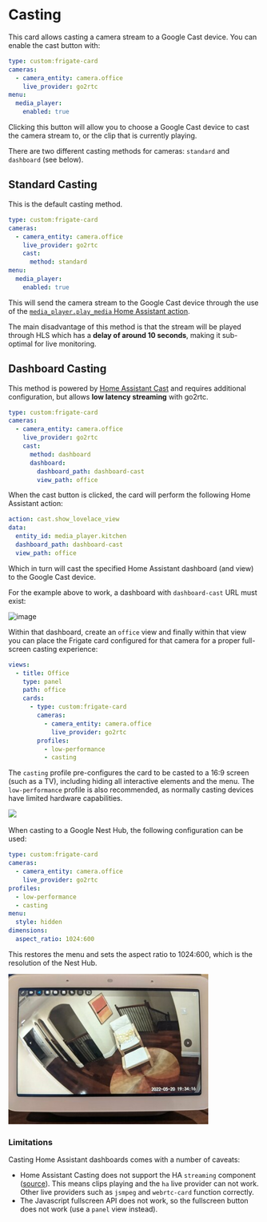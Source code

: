 # Casting

This card allows casting a camera stream to a Google Cast device. You can enable the cast button with:

```yaml
type: custom:frigate-card
cameras:
  - camera_entity: camera.office
    live_provider: go2rtc
menu:
  media_player:
    enabled: true
```

Clicking this button will allow you to choose a Google Cast device to cast the camera stream to, or the clip that is currently playing.

There are two different casting methods for cameras: `standard` and `dashboard` (see below).

## Standard Casting

This is the default casting method.

```yaml
type: custom:frigate-card
cameras:
  - camera_entity: camera.office
    live_provider: go2rtc
    cast:
      method: standard
menu:
  media_player:
    enabled: true
```

This will send the camera stream to the Google Cast device through the use of the [`media_player.play_media` Home Assistant action](https://www.home-assistant.io/integrations/media_source/#playing-media-from-a-media-source).

The main disadvantage of this method is that the stream will be played through HLS which has a **delay of around 10 seconds**, making it sub-optimal for live monitoring.

## Dashboard Casting

This method is powered by [Home Assistant Cast](https://cast.home-assistant.io) and requires additional configuration, but allows **low latency streaming** with go2rtc.

```yaml
type: custom:frigate-card
cameras:
  - camera_entity: camera.office
    live_provider: go2rtc
    cast:
      method: dashboard
      dashboard:
        dashboard_path: dashboard-cast
        view_path: office
```

When the cast button is clicked, the card will perform the following Home Assistant action:

```yaml
action: cast.show_lovelace_view
data:
  entity_id: media_player.kitchen
  dashboard_path: dashboard-cast
  view_path: office
```

Which in turn will cast the specified Home Assistant dashboard (and view) to the Google Cast device.

For the example above to work, a dashboard with `dashboard-cast` URL must exist:

![image](https://github.com/user-attachments/assets/67f0e145-df05-412a-8c6d-897feb5439d2)

Within that dashboard, create an `office` view and finally within that view you can place the Frigate card configured for that camera for a proper full-screen casting experience:

```yaml
views:
  - title: Office
    type: panel
    path: office
    cards:
      - type: custom:frigate-card
        cameras:
          - camera_entity: camera.office
            live_provider: go2rtc
        profiles:
          - low-performance
          - casting
```

The `casting` profile pre-configures the card to be casted to a 16:9 screen (such as a TV), including hiding all interactive elements and the menu. The `low-performance` profile is also recommended, as normally casting devices have limited hardware capabilities.

![](https://github.com/user-attachments/assets/bd96c4ad-36f5-4501-9018-23b496e7edc5)

When casting to a Google Nest Hub, the following configuration can be used:

```yaml
type: custom:frigate-card
cameras:
  - camera_entity: camera.office
    live_provider: go2rtc
profiles:
  - low-performance
  - casting
menu:
  style: hidden
dimensions:
  aspect_ratio: 1024:600
```

This restores the menu and sets the aspect ratio to 1024:600, which is the resolution of the Nest Hub.

![](../images/card-on-nest-hub.jpg 'Casting on a Nest Hub :size=400')

### Limitations

Casting Home Assistant dashboards comes with a number of caveats:

- Home Assistant Casting does not support the HA `streaming` component
  ([source](https://cast.home-assistant.io/faq.html)). This means clips playing
  and the `ha` live provider can not work. Other live providers such as `jsmpeg`
  and `webrtc-card` function correctly.
- The Javascript fullscreen API does not work, so the fullscreen button does not
  work (use a `panel` view instead).
